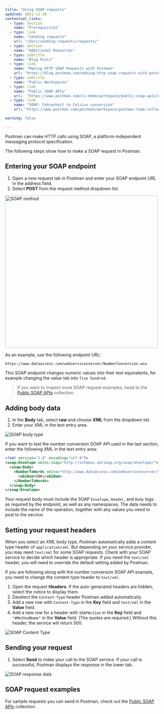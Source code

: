 ```yaml
---
title: "Using SOAP requests"
updated: 2021-12-10
contextual_links:
  - type: section
    name: "Prerequisites"
  - type: link
    name: "Sending requests"
    url: "/docs/sending-requests/requests/"
  - type: section
    name: "Additional Resources"
  - type: subtitle
    name: "Blog Posts"
  - type: link
    name: "Making HTTP SOAP Requests with Postman"
    url: "https://blog.postman.com/making-http-soap-requests-with-postman/"
  - type: subtitle
    name: "Public Workspaces"
  - type: link
    name: "Public SOAP APIs"
    url:  "https://www.postman.com/cs-demo/workspace/public-soap-apis/overview"
  - type: link
    name: "SOAP: Fahrenheit to Celsius conversion"
    url: "https://www.postman.com/postman/workspace/postman-team-collections/collection/1559645-468bc02d-1eb5-40d6-bf98-b4e5c6574e41?ctx=documentation"

warning: false

---
```


Postman can make HTTP calls using SOAP, a platform-independent messaging protocol specification.

The following steps show how to make a SOAP request in Postman.

## Entering your SOAP endpoint

1. Open a new request tab in Postman and enter your SOAP endpoint URL in the address field.
1. Select __POST__ from the request method dropdown list.

<img src="https://assets.postman.com/postman-docs/soap-method-v9.jpg" alt="SOAP method" width="500px"/>

As an example, use the following endpoint URL:

```xml
https://www.dataaccess.com/webservicesserver/NumberConversion.wso
```

This SOAP endpoint changes numeric values into their text equivalents, for example changing the value `500` into `five hundred`.

> If you want to inspect more SOAP request examples, head to the [Public SOAP APIs](https://www.postman.com/cs-demo/workspace/public-soap-apis/overview) collection.

## Adding body data

1. In the __Body__ tab, select __raw__ and choose __XML__ from the dropdown list.
1. Enter your XML in the text entry area.

![SOAP body type](https://assets.postman.com/postman-docs/soap-body-type-v9.jpg)

If you want to test the number conversion SOAP API used in the last section, enter the following XML in the text entry area:

```xml
<?xml version="1.0" encoding="utf-8"?>
<soap:Envelope xmlns:soap="http://schemas.xmlsoap.org/soap/envelope/">
  <soap:Body>
    <NumberToWords xmlns="http://www.dataaccess.com/webservicesserver/">
      <ubiNum>500</ubiNum>
    </NumberToWords>
  </soap:Body>
</soap:Envelope>
```

Your request body must include the SOAP `Envelope`, `Header`, and `Body` tags as required by the endpoint, as well as any namespaces. The data needs to include the name of the operation, together with any values you need to post to the service.

## Setting your request headers

When you select an XML body type, Postman automatically adds a content type header of `application/xml`. But depending on your service provider, you may need `text/xml` for some SOAP requests. Check with your SOAP service to decide which header is appropriate. If you need the `text/xml` header, you will need to override the default setting added by Postman.

If you are following along with the number conversion SOAP API example, you need to change the content type header to `text/xml`.

1. Open the request __Headers__. If the auto-generated headers are hidden, select the notice to display them.
1. Deselect the `Content-Type` header Postman added automatically.
1. Add a new row with `Content-Type` in the __Key__ field and `text/xml` in the __Value__ field.
1. Add a new row for a header with  `SOAPAction` in the __Key__ field and `"#MethodName"` in the __Value__ field. (The quotes are required.) Without this header, the service will return 500.

![SOAP Content Type](https://assets.postman.com/postman-docs/soap-content-type-v9.jpg)

## Sending your request

1. Select __Send__ to make your call to the SOAP service. If your call is successful, Postman displays the response in the lower tab.

![SOAP response data](https://assets.postman.com/postman-docs/soap-response-data-v9.jpg)

## SOAP request examples

For sample requests you can send in Postman, check out the [Public SOAP APIs](https://www.postman.com/cs-demo/workspace/public-soap-apis/overview) collection.
